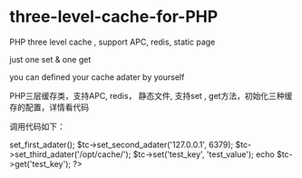 # three-level-cache-for-PHP

PHP three level cache , support APC,  redis, static page

just one set & one get 

you can defined your cache adater by yourself

PHP三层缓存类，支持APC, redis， 静态文件, 支持set , get方法，初始化三种缓存的配置，详情看代码

调用代码如下：

<?php
$tc = new Three_Cache();
$tc->set_first_adater();
$tc->set_second_adater('127.0.0.1', 6379);
$tc->set_third_adater('/opt/cache/');
$tc->set('test_key', 'test_value');
echo $tc->get('test_key');
?>
